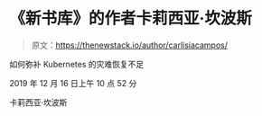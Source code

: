 # 《新书库》的作者卡莉西亚·坎波斯

> 原文：<https://thenewstack.io/author/carlisiacampos/>

如何弥补 Kubernetes 的灾难恢复不足

2019 年 12 月 16 日上午 10 点 52 分

卡莉西亚·坎波斯